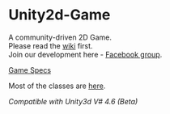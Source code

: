 Unity2d-Game
============
A community-driven 2D Game.  
Please read the [wiki](https://github.com/sagivo/Unity2d-Game/wiki) first.  
Join our development here - [Facebook group](https://www.facebook.com/groups/688592461201094/).  
    
[Game Specs](https://docs.google.com/presentation/d/1PxVB5uX5lVhBTMCCCCkIBSnwDcSZNMvuctG_pP9c4qg/edit#slide=id.g3858c9d95_063)

Most of the classes are [here](https://github.com/sagivo/Unity2d-Game/tree/master/Assets/Resources/Scripts).

*Compatible with Unity3d V# 4.6 (Beta)*
